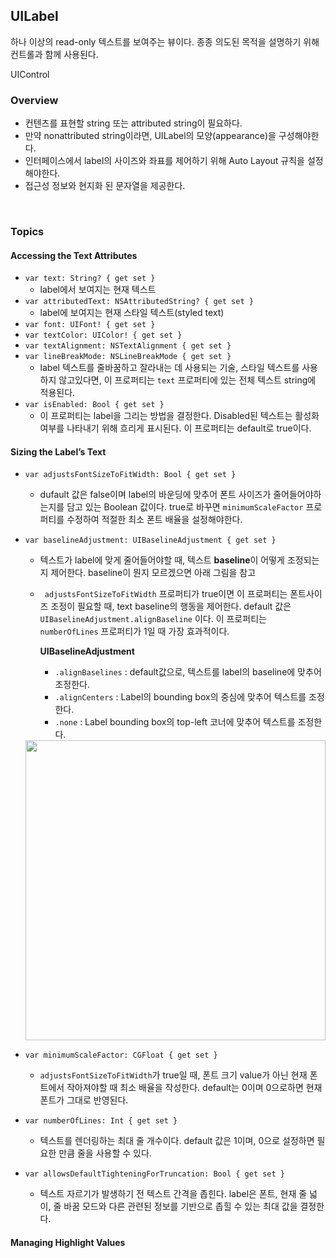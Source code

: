 ## UILabel

하나 이상의 read-only 텍스트를 보여주는 뷰이다. 종종 의도된 목적을 설명하기 위해 컨트롤과 함께 사용된다.

UIControl

### Overview

- 컨텐츠를 표현할 string 또는 attributed string이 필요하다.
- 만약 nonattributed string이라면, UILabel의 모양(appearance)을 구성해야한다.
- 인터페이스에서 label의 사이즈와 좌표를 제어하기 위해 Auto Layout 규칙을 설정해야한다.
- 접근성 정보와 현지화 된 문자열을 제공한다.

<br>

### Topics

#### Accessing the Text Attributes

- `var text: String? { get set }`
  - label에서 보여지는 현재 텍스트
- `var attributedText: NSAttributedString? { get set }`
  - label에 보여지는 현재 스타일 텍스트(styled text)
- `var font: UIFont! { get set }`
- `var textColor: UIColor! { get set }`
- `var textAlignment: NSTextAlignment { get set }`
- `var lineBreakMode: NSLineBreakMode { get set }`
  - label 텍스트를 줄바꿈하고 잘라내는 데 사용되는 기술, 스타일 텍스트를 사용하지 않고있다면, 이 프로퍼티는 `text` 프로퍼티에 있는 전체 텍스트 string에 적용된다.
- `var isEnabled: Bool { get set }`
  - 이 프로퍼티는 label을 그리는 방법을 결정한다. Disabled된 텍스트는 활성화 여부를 나타내기 위해 흐리게 표시된다. 이 프로퍼티는 default로 true이다.

#### Sizing the Label’s Text

- `var adjustsFontSizeToFitWidth: Bool { get set }`

  - dufault 값은 false이며 label의 바운딩에 맞추어 폰트 사이즈가 줄어들어야하는지를 담고 있는 Boolean 값이다. true로 바꾸면 `minimumScaleFactor` 프로퍼티를 수정하여 적절한 최소 폰트 배율을 설정해야한다.

- `var baselineAdjustment: UIBaselineAdjustment { get set }`

  - 텍스트가 label에 맞게 줄어들어야할 때, 텍스트 **baseline**이 어떻게 조정되는지 제어한다. baseline이 뭔지 모르겠으면 아래 그림을 참고

  - ` adjustsFontSizeToFitWidth` 프로퍼티가 true이면 이 프로퍼티는 폰트사이즈 조정이 필요할 때, text baseline의 행동을 제어한다. default 값은 `UIBaselineAdjustment.alignBaseline` 이다. 이 프로퍼티는 `numberOfLines` 프로퍼티가 1일 때 가장 효과적이다.

    **UIBaselineAdjustment**

    - `.alignBaselines` : default값으로, 텍스트를 label의 baseline에 맞추어 조정한다.
    - `.alignCenters` : Label의 bounding box의 중심에 맞추어 텍스트를 조정한다.
    - `.none` : Label bounding box의 top-left 코너에 맞추어 텍스트를 조정한다. 

  <img src="https://irekasoft.com/_main/wp-content/uploads/Typography-Basics.jpg" width="480px">

- `var minimumScaleFactor: CGFloat { get set }`

  - `adjustsFontSizeToFitWidth`가 true일 때, 폰트 크기 value가 아닌 현재 폰트에서 작아져야할 때 최소 배율을 작성한다. default는 0이며 0으로하면 현재 폰트가 그대로 반영된다.

- `var numberOfLines: Int { get set }`

  - 텍스트를 렌더링하는 최대 줄 개수이다. default 값은 1이며, 0으로 설정하면 필요한 만큼 줄을 사용할 수 있다.

- `var allowsDefaultTighteningForTruncation: Bool { get set }`

  - 텍스트 자르기가 발생하기 전 텍스트 간격을 좁힌다. label은 폰트, 현재 줄 넓이, 줄 바꿈 모드와 다른 관련된 정보를 기반으로 좁힐 수 있는 최대 값을 결정한다.

#### Managing Highlight Values